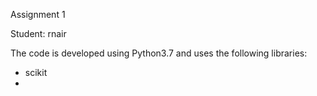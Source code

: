 Assignment 1

Student: rnair

The code is developed using Python3.7 and uses the following libraries:
* scikit
* 